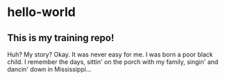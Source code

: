 # hello-world
This is my training repo!
----------------------
Huh? My story? Okay. It was never easy for me. I was born a poor black child. I remember the days, sittin' on the porch with my family, singin' and dancin' down in Mississippi...

